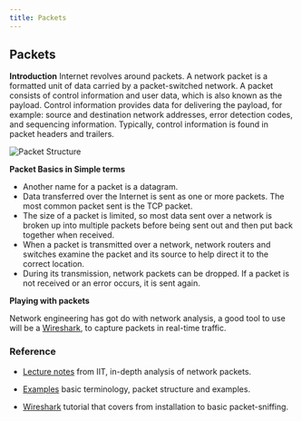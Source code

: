 ```yaml
---
title: Packets
---
```

## Packets

**Introduction**
Internet revolves around packets. A network packet is a formatted unit of data carried by a packet-switched network. A packet consists of control information and user data, which is also known as the payload. Control information provides data for delivering the payload, for example: source and destination network addresses, error detection codes, and sequencing information. Typically, control information is found in packet headers and trailers.

![Packet Structure](http://books.msspace.net/mirrorbooks/snortids/0596006616/images/0596006616/figs/snrt_0202.gif)

**Packet Basics in Simple terms**

 - Another name for a packet is a datagram.
 - Data transferred over the Internet is sent as one or more packets. The most common packet sent is the TCP packet.
 - The size of a packet is limited, so most data sent over a network is broken up into multiple packets before being sent out and then put back together when received.
 - When a packet is transmitted over a network, network routers and switches examine the packet and its source to help direct it to the correct location.
 - During its transmission, network packets can be dropped. If a packet
   is not received or an error occurs, it is sent again.

**Playing with packets**

Network engineering has got do with network analysis, a good tool to use will be a [Wireshark][1], to capture packets in real-time traffic.


### Reference

- [Lecture notes](http://www.iitg.ernet.in/cse/ISEA/isea_PPT/ISEA_02_09/Analysis%20of%20Network%20Packets.pdf) from IIT, in-depth analysis of network packets.

- [Examples](https://en.wikipedia.org/wiki/Network_packet) basic terminology, packet structure and examples.

- [Wireshark](https://cs.gmu.edu/~astavrou/courses/ISA_674_F12/Wireshark-Tutorial.pdf) tutorial that covers from installation to basic packet-sniffing.

  [1]: https://www.howtogeek.com/104278/how-to-use-wireshark-to-capture-filter-and-inspect-packets/
